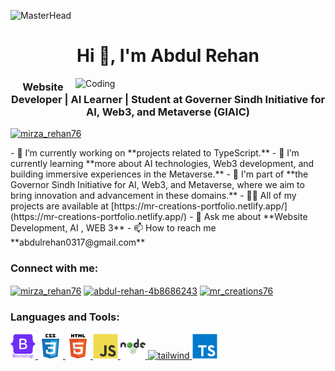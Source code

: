 ![MasterHead](https://mir-s3-cdn-cf.behance.net/project_modules/fs/54b6c068097599.5b50bca476b9b.gif)
<h1 align="center">Hi 👋, I'm Abdul Rehan</h1>
<img align="right" alt="Coding" width="400" src="https://cdn.dribbble.com/users/1162077/screenshots/3848914/programmer.gif">
<h3 align="center">Website Developer | AI Learner | Student at Governer Sindh Initiative for AI, Web3, and Metaverse (GIAIC)</h3>
<p align="left"> <a href="https://twitter.com/mirza_rehan76" target="blank"><img src="https://img.shields.io/twitter/follow/mirza_rehan76?logo=twitter&style=for-the-badge" alt="mirza_rehan76" /></a> </p>
- 🔭 I’m currently working on **projects related to TypeScript.**
- 🌱 I’m currently learning **more about AI technologies, Web3 development, and building immersive experiences in the Metaverse.**
- 💼 I'm part of **the Governor Sindh Initiative for AI, Web3, and Metaverse, where we aim to bring innovation and advancement in these domains.**
- 👨‍💻 All of my projects are available at [https://mr-creations-portfolio.netlify.app/](https://mr-creations-portfolio.netlify.app/)
- 💬 Ask me about **Website Development, AI , WEB 3**
- 📫 How to reach me **abdulrehan0317@gmail.com**
<h3 align="left">Connect with me:</h3>
<p align="left">
<a href="https://twitter.com/mirza_rehan76" target="blank"><img align="center" src="https://raw.githubusercontent.com/rahuldkjain/github-profile-readme-generator/master/src/images/icons/Social/twitter.svg" alt="mirza_rehan76" height="30" width="40" /></a>
<a href="https://linkedin.com/in/abdul-rehan-4b8686243" target="blank"><img align="center" src="https://raw.githubusercontent.com/rahuldkjain/github-profile-readme-generator/master/src/images/icons/Social/linked-in-alt.svg" alt="abdul-rehan-4b8686243" height="30" width="40" /></a>
<a href="https://instagram.com/mr_creations76" target="blank"><img align="center" src="https://raw.githubusercontent.com/rahuldkjain/github-profile-readme-generator/master/src/images/icons/Social/instagram.svg" alt="mr_creations76" height="30" width="40" /></a>
</p>
<h3 align="left">Languages and Tools:</h3>
<p align="left"> <a href="https://getbootstrap.com" target="_blank" rel="noreferrer"> <img src="https://raw.githubusercontent.com/devicons/devicon/master/icons/bootstrap/bootstrap-plain-wordmark.svg" alt="bootstrap" width="40" height="40"/> </a> <a href="https://www.w3schools.com/css/" target="_blank" rel="noreferrer"> <img src="https://raw.githubusercontent.com/devicons/devicon/master/icons/css3/css3-original-wordmark.svg" alt="css3" width="40" height="40"/> </a> <a href="https://www.w3.org/html/" target="_blank" rel="noreferrer"> <img src="https://raw.githubusercontent.com/devicons/devicon/master/icons/html5/html5-original-wordmark.svg" alt="html5" width="40" height="40"/> </a> <a href="https://developer.mozilla.org/en-US/docs/Web/JavaScript" target="_blank" rel="noreferrer"> <img src="https://raw.githubusercontent.com/devicons/devicon/master/icons/javascript/javascript-original.svg" alt="javascript" width="40" height="40"/> </a> <a href="https://nodejs.org" target="_blank" rel="noreferrer"> <img src="https://raw.githubusercontent.com/devicons/devicon/master/icons/nodejs/nodejs-original-wordmark.svg" alt="nodejs" width="40" height="40"/> </a> <a href="https://tailwindcss.com/" target="_blank" rel="noreferrer"> <img src="https://www.vectorlogo.zone/logos/tailwindcss/tailwindcss-icon.svg" alt="tailwind" width="40" height="40"/> </a> <a href="https://www.typescriptlang.org/" target="_blank" rel="noreferrer"> <img src="https://raw.githubusercontent.com/devicons/devicon/master/icons/typescript/typescript-original.svg" alt="typescript" width="40" height="40"/> </a> </p>
<p>
